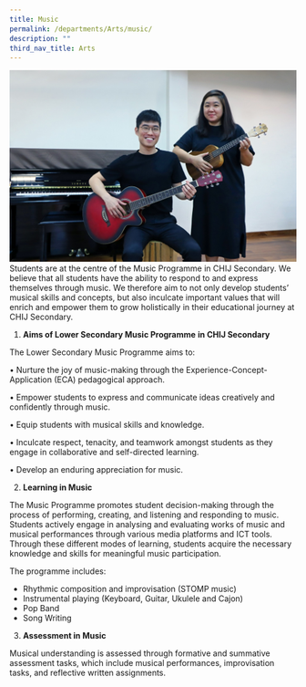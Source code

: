 ```yaml
---
title: Music
permalink: /departments/Arts/music/
description: ""
third_nav_title: Arts
---
```

![](/images/Dept/music.jpeg)
Students are at the centre of the Music Programme in CHIJ Secondary. We believe that all students have the ability to respond to and express themselves through music. We therefore aim to not only develop students’ musical skills and concepts, but also inculcate important values that will enrich and empower them to grow holistically in their educational journey at CHIJ Secondary.  

  

1. **Aims of Lower Secondary Music Programme** **in CHIJ Secondary**

The Lower Secondary Music Programme aims to: 

• Nurture the joy of music-making through the Experience-Concept-Application (ECA) pedagogical approach.

• Empower students to express and communicate ideas creatively and confidently through music.

• Equip students with musical skills and knowledge.

• Inculcate respect, tenacity, and teamwork amongst students as they engage in collaborative and self-directed learning.

• Develop an enduring appreciation for music. 
  
2. **Learning in Music**

The Music Programme promotes student decision-making through the process of performing, creating, and listening and responding to music.  Students actively engage in analysing and evaluating works of music and musical performances through various media platforms and ICT tools. Through these different modes of learning, students acquire the necessary knowledge and skills for meaningful music participation. 

  

The programme includes:  

*   Rhythmic composition and improvisation (STOMP music)
*   Instrumental playing (Keyboard, Guitar, Ukulele and Cajon)
*   Pop Band
*   Song Writing

3. **Assessment in Music**

Musical understanding is assessed through formative and summative assessment tasks, which include musical performances, improvisation tasks, and reflective written assignments.